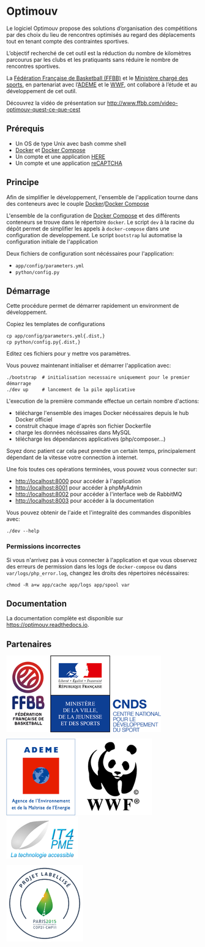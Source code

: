 # Optimouv

Le logiciel Optimouv propose des solutions d’organisation des compétitions par des choix du lieu de rencontres
optimisés au regard des déplacements tout en tenant compte des contraintes sportives.

L’objectif recherché de cet outil est la réduction du nombre de kilomètres parcourus par les clubs et les pratiquants
sans réduire le nombre de rencontres sportives.

La [Fédération Française de Basketball (FFBB)][ffbb] et le [Ministère chargé des sports][ministere-sports],
en partenariat avec l’[ADEME][] et le [WWF][],
ont collaboré à l’étude et au développement de cet outil.

Découvrez la vidéo de présentation sur http://www.ffbb.com/video-optimouv-quest-ce-que-cest

## Prérequis

- Un OS de type Unix avec bash comme shell
- [Docker][] et [Docker Compose][]
- Un compte et une application [HERE][]
- Un compte et une application [reCAPTCHA][]

## Principe

Afin de simplifier le développement,
l'ensemble de l'application tourne dans des conteneurs avec le couple [Docker][]/[Docker Compose][]

L'ensemble de la configuration de [Docker Compose][]
et des différents conteneurs se trouve dans le répertoire `docker`.
Le script `dev` à la racine du dépôt permet de simplifier les appels à `docker-compose`
dans une configuration de developpement.
Le script `bootstrap` lui automatise la configuration initiale de l'application

Deux fichiers de configuration sont nécéssaires pour l'application:

- `app/config/parameters.yml`
- `python/config.py`

## Démarrage

Cette procédure permet de démarrer rapidement un environment de développement.

Copiez les templates de configurations

```shell
cp app/config/parameters.yml{.dist,}
cp python/config.py{.dist,}
```
Editez ces fichiers pour y mettre vos paramètres.

Vous pouvez maintenant initialiser et démarrer l'application avec:

```shell
./bootstrap  # initialisation necessaire uniquement pour le premier démarrage
./dev up     # lancement de la pile applicative
```

L'execution de la première commande effectue un certain nombre d'actions:

- télécharge l'ensemble des images Docker nécéssaires depuis le hub Docker officiel
- construit chaque image d'après son fichier Dockerfile
- charge les données nécéssaires dans MySQL
- télécharge les dépendances applicatives (php/composer...)

Soyez donc patient car cela peut prendre un certain temps,
principalement dépendant de la vitesse votre connection à internet.

Une fois toutes ces opérations terminées, vous pouvez vous connecter sur:

- <http://localhost:8000> pour accéder à l'application
- <http://localhost:8001> pour accéder à phpMyAdmin
- <http://localhost:8002> pour accéder à l'interface web de RabbitMQ
- <http://localhost:8003> pour accéder à la documentation

Vous pouvez obtenir de l'aide et l'integralité des commandes disponibles avec:

```shell
./dev --help
```

### Permissions incorrectes

Si vous n'arrivez pas à vous connecter à l'application et que vous observez
des erreurs de permission dans les logs de `docker-compose`
ou dans `var/logs/php_error.log`, changez les droits des répertoires nécéssaires:

```shell
chmod -R a+w app/cache app/logs app/spool var
```


## Documentation

La documentation complète est disponible sur <https://optimouv.readthedocs.io>.

## Partenaires

![Logo FFBB][logo-ffbb]![Logo Ministère des Sports][logo-cnds]

![Logo ADEME][logo-ademe]![Logo WWF][logo-wwf]![Logo IT4PME][logo-it4pme]

![Label COP21][label-cop21]


[ffbb]: http://www.ffbb.com/
[ministere-sports]: http://www.sports.gouv.fr/
[ADEME]: http://www.ademe.fr/
[WWF]: http://www.wwf.fr/
[Docker]: https://www.docker.com/
[Docker Compose]: https://docs.docker.com/compose/
[HERE]: https://here.com
[reCAPTCHA]: https://www.google.com/recaptcha/

[logo-ffbb]: docs/images/logo-ffbb.png
[logo-cnds]: docs/images/logo-cnds.png
[logo-wwf]: docs/images/logo-wwf.png
[logo-ademe]: docs/images/logo-ademe.png
[logo-it4pme]: docs/images/logo-it4pme.png
[label-cop21]: docs/images/label-COP21.png
